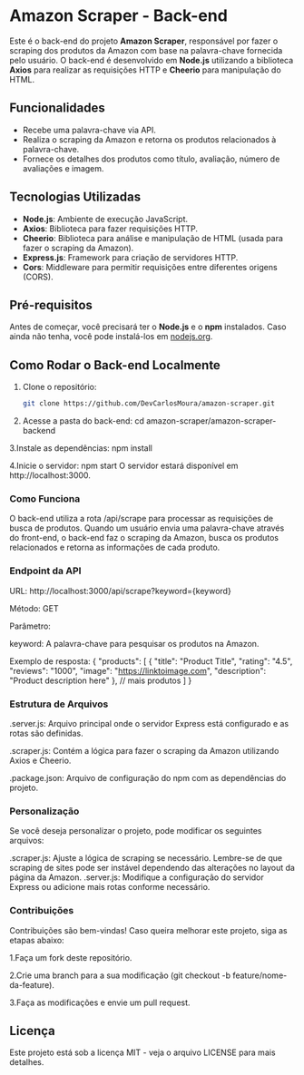 # Amazon Scraper - Back-end

Este é o back-end do projeto **Amazon Scraper**, responsável por fazer o scraping dos produtos da Amazon com base na palavra-chave fornecida pelo usuário. O back-end é desenvolvido em **Node.js** utilizando a biblioteca **Axios** para realizar as requisições HTTP e **Cheerio** para manipulação do HTML.

## Funcionalidades

- Recebe uma palavra-chave via API.
- Realiza o scraping da Amazon e retorna os produtos relacionados à palavra-chave.
- Fornece os detalhes dos produtos como título, avaliação, número de avaliações e imagem.

## Tecnologias Utilizadas

- **Node.js**: Ambiente de execução JavaScript.
- **Axios**: Biblioteca para fazer requisições HTTP.
- **Cheerio**: Biblioteca para análise e manipulação de HTML (usada para fazer o scraping da Amazon).
- **Express.js**: Framework para criação de servidores HTTP.
- **Cors**: Middleware para permitir requisições entre diferentes origens (CORS).

## Pré-requisitos

Antes de começar, você precisará ter o **Node.js** e o **npm** instalados. Caso ainda não tenha, você pode instalá-los em [nodejs.org](https://nodejs.org/).

## Como Rodar o Back-end Localmente

1. Clone o repositório:

   ```bash
   git clone https://github.com/DevCarlosMoura/amazon-scraper.git
2. Acesse a pasta do back-end:
cd amazon-scraper/amazon-scraper-backend

3.Instale as dependências:
npm install

4.Inicie o servidor:
npm start
O servidor estará disponível em http://localhost:3000.

### Como Funciona
O back-end utiliza a rota /api/scrape para processar as requisições de busca de produtos. Quando um usuário envia uma palavra-chave através do front-end, o back-end faz o scraping da Amazon, busca os produtos relacionados e retorna as informações de cada produto.

### Endpoint da API
URL: http://localhost:3000/api/scrape?keyword={keyword}

Método: GET

Parâmetro:

keyword: A palavra-chave para pesquisar os produtos na Amazon.

Exemplo de resposta:
{
  "products": [
    {
      "title": "Product Title",
      "rating": "4.5",
      "reviews": "1000",
      "image": "https://linktoimage.com",
      "description": "Product description here"
    },
    // mais produtos
  ]
}

### Estrutura de Arquivos
.server.js: Arquivo principal onde o servidor Express está configurado e as rotas são definidas.

.scraper.js: Contém a lógica para fazer o scraping da Amazon utilizando Axios e Cheerio.

.package.json: Arquivo de configuração do npm com as dependências do projeto.

### Personalização
Se você deseja personalizar o projeto, pode modificar os seguintes arquivos:

.scraper.js: Ajuste a lógica de scraping se necessário. Lembre-se de que scraping de sites pode ser instável dependendo das alterações no layout da página da Amazon.
.server.js: Modifique a configuração do servidor Express ou adicione mais rotas conforme necessário.

### Contribuições
Contribuições são bem-vindas! Caso queira melhorar este projeto, siga as etapas abaixo:

1.Faça um fork deste repositório.

2.Crie uma branch para a sua modificação (git checkout -b feature/nome-da-feature).

3.Faça as modificações e envie um pull request.

## Licença
Este projeto está sob a licença MIT - veja o arquivo LICENSE para mais detalhes.
